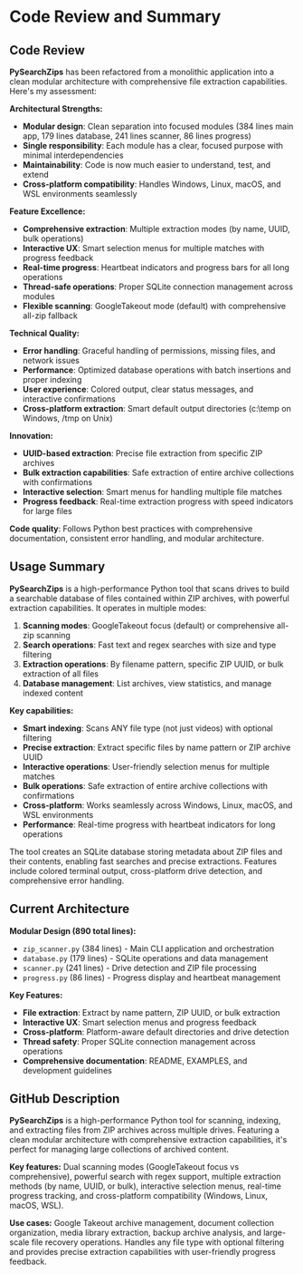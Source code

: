 # Code Review and Summary

## Code Review

**PySearchZips** has been refactored from a monolithic application into a clean modular architecture with comprehensive file extraction capabilities. Here's my assessment:

**Architectural Strengths:**
- **Modular design**: Clean separation into focused modules (384 lines main app, 179 lines database, 241 lines scanner, 86 lines progress)
- **Single responsibility**: Each module has a clear, focused purpose with minimal interdependencies
- **Maintainability**: Code is now much easier to understand, test, and extend
- **Cross-platform compatibility**: Handles Windows, Linux, macOS, and WSL environments seamlessly

**Feature Excellence:**
- **Comprehensive extraction**: Multiple extraction modes (by name, UUID, bulk operations)
- **Interactive UX**: Smart selection menus for multiple matches with progress feedback
- **Real-time progress**: Heartbeat indicators and progress bars for all long operations
- **Thread-safe operations**: Proper SQLite connection management across modules
- **Flexible scanning**: GoogleTakeout mode (default) with comprehensive all-zip fallback

**Technical Quality:**
- **Error handling**: Graceful handling of permissions, missing files, and network issues  
- **Performance**: Optimized database operations with batch insertions and proper indexing
- **User experience**: Colored output, clear status messages, and interactive confirmations
- **Cross-platform extraction**: Smart default output directories (c:\temp on Windows, /tmp on Unix)

**Innovation:**
- **UUID-based extraction**: Precise file extraction from specific ZIP archives
- **Bulk extraction capabilities**: Safe extraction of entire archive collections with confirmations
- **Interactive selection**: Smart menus for handling multiple file matches
- **Progress feedback**: Real-time extraction progress with speed indicators for large files

**Code quality**: Follows Python best practices with comprehensive documentation, consistent error handling, and modular architecture.

## Usage Summary

**PySearchZips** is a high-performance Python tool that scans drives to build a searchable database of files contained within ZIP archives, with powerful extraction capabilities. It operates in multiple modes:

1. **Scanning modes**: GoogleTakeout focus (default) or comprehensive all-zip scanning
2. **Search operations**: Fast text and regex searches with size and type filtering  
3. **Extraction operations**: By filename pattern, specific ZIP UUID, or bulk extraction of all files
4. **Database management**: List archives, view statistics, and manage indexed content

**Key capabilities:**
- **Smart indexing**: Scans ANY file type (not just videos) with optional filtering
- **Precise extraction**: Extract specific files by name pattern or ZIP archive UUID
- **Interactive operations**: User-friendly selection menus for multiple matches
- **Bulk operations**: Safe extraction of entire archive collections with confirmations
- **Cross-platform**: Works seamlessly across Windows, Linux, macOS, and WSL environments
- **Performance**: Real-time progress with heartbeat indicators for long operations

The tool creates an SQLite database storing metadata about ZIP files and their contents, enabling fast searches and precise extractions. Features include colored terminal output, cross-platform drive detection, and comprehensive error handling.

## Current Architecture

**Modular Design (890 total lines):**
- `zip_scanner.py` (384 lines) - Main CLI application and orchestration
- `database.py` (179 lines) - SQLite operations and data management
- `scanner.py` (241 lines) - Drive detection and ZIP file processing  
- `progress.py` (86 lines) - Progress display and heartbeat management

**Key Features:**
- **File extraction**: Extract by name pattern, ZIP UUID, or bulk extraction
- **Interactive UX**: Smart selection menus and progress feedback
- **Cross-platform**: Platform-aware default directories and drive detection
- **Thread safety**: Proper SQLite connection management across operations
- **Comprehensive documentation**: README, EXAMPLES, and development guidelines

## GitHub Description

**PySearchZips** is a high-performance Python tool for scanning, indexing, and extracting files from ZIP archives across multiple drives. Featuring a clean modular architecture with comprehensive extraction capabilities, it's perfect for managing large collections of archived content.

**Key features:** Dual scanning modes (GoogleTakeout focus vs comprehensive), powerful search with regex support, multiple extraction methods (by name, UUID, or bulk), interactive selection menus, real-time progress tracking, and cross-platform compatibility (Windows, Linux, macOS, WSL).

**Use cases:** Google Takeout archive management, document collection organization, media library extraction, backup archive analysis, and large-scale file recovery operations. Handles any file type with optional filtering and provides precise extraction capabilities with user-friendly progress feedback.
